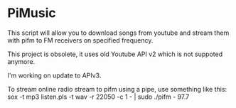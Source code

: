 # PiMusic

This script will allow you to download songs from youtube and stream them with pifm to FM receivers on specified frequency.

This project is obsolete, it uses old Youtube API v2 which is not suppoted anymore.

I'm working on update to APIv3.

To stream online radio stream to pifm using a pipe, use something like this:
sox -t mp3 listen.pls -t wav -r 22050 -c 1 - | sudo ./pifm - 97.7
